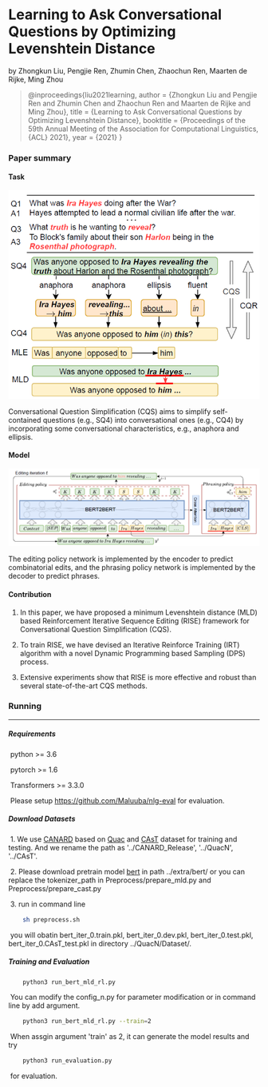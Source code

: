 # Learning to Ask Conversational Questions by Optimizing Levenshtein Distance

by Zhongkun Liu, Pengjie Ren, Zhumin Chen, Zhaochun Ren, Maarten de Rijke, Ming Zhou

> @inproceedings{liu2021learning,
>   author    = {Zhongkun Liu and
>                Pengjie Ren and
>                Zhumin Chen and
>                Zhaochun Ren and
>                Maarten de Rijke and
>                Ming Zhou},
>   title     = {Learning to Ask Conversational Questions by Optimizing Levenshtein Distance},
>   booktitle = {Proceedings of the 59th Annual Meeting of the Association for Computational Linguistics, {ACL} 2021},
>   year      = {2021}
> }

### Paper summary

#### Task

<img src=".\task.png" alt="image-20210607201940075" style="zoom: 80%;" />

Conversational Question Simplification (CQS) aims to simplify self-contained questions (e.g., SQ4) into conversational ones (e.g., CQ4) by incorporating some conversational characteristics, e.g., anaphora and ellipsis.

#### Model

![image-20210607204645807](.\model.png)



The editing policy network is implemented by the encoder to predict combinatorial edits, and the phrasing policy network is implemented by the decoder to predict phrases.

#### Contribution

1) In this paper, we have proposed a minimum Levenshtein distance (MLD) based Reinforcement Iterative Sequence Editing (RISE) framework for Conversational Question Simplification (CQS). 

2) To train RISE, we have devised an Iterative Reinforce Training (IRT) algorithm with a novel Dynamic
Programming based Sampling (DPS) process. 

3) Extensive experiments show that RISE is more effective and robust than several state-of-the-art CQS
methods.



### Running

---

##### Requirements

​	python >= 3.6

​	pytorch >= 1.6

​	Transformers >= 3.3.0

​	Please setup https://github.com/Maluuba/nlg-eval for evaluation.



##### Download Datasets

​	1. We use [CANARD](https://sites.google.com/view/qanta/projects/canard) based on [Quac](http://quac.ai/) and [CAsT](https://github.com/daltonj/treccastweb/tree/master/2019/data/training) dataset for training and testing.  And we rename the path as '../CANARD_Release', '../QuacN', '../CAsT'.

​	2. Please download pretrain model [bert](https://huggingface.co/bert-base-uncased/tree/main)  in path ../extra/bert/ or you can replace the tokenizer_path in Preprocess/prepare_mld.py and Preprocess/prepare_cast.py

​	3. run in command line 

```bash
	sh preprocess.sh
```

​		you will obatin bert_iter_0.train.pkl, bert_iter_0.dev.pkl, bert_iter_0.test.pkl, bert_iter_0.CAsT_test.pkl in directory ../QuacN/Dataset/.



##### Training and Evaluation

```bash
	python3 run_bert_mld_rl.py
```

​	You can modify the config_n.py for parameter modification or in command line by add argument.

```bash
	python3 run_bert_mld_rl.py --train=2
```

​	When assgin argument 'train' as 2, it can generate the model results and try

```bash
	python3 run_evaluation.py
```

​	for evaluation.
